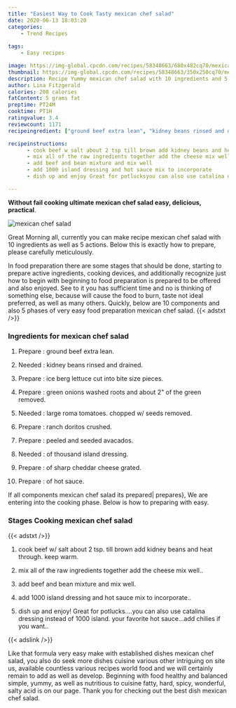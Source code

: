 ```yaml
---
title: "Easiest Way to Cook Tasty mexican chef salad"
date: 2020-06-13 18:03:20
categories:
    - Trend Recipes
    
tags:
    - Easy recipes

image: https://img-global.cpcdn.com/recipes/58348663/680x482cq70/mexican-chef-salad-recipe-main-photo.jpg
thumbnail: https://img-global.cpcdn.com/recipes/58348663/350x250cq70/mexican-chef-salad-recipe-main-photo.jpg
description: Recipe Yummy mexican chef salad with 10 ingredients and 5 stages of easy cooking.
author: Lina Fitzgerald
calories: 208 calories
fatContent: 5 grams fat
preptime: PT24M
cooktime: PT1H
ratingvalue: 3.4
reviewcount: 1171
recipeingredient: ["ground beef extra lean", "kidney beans rinsed and drained", "ice berg lettuce cut into bite size pieces", "green onions washed roots and about 2 of the green removed", "large roma tomatoes chopped w seeds removed", "ranch doritos crushed", "peeled and seeded avacados", "of thousand island dressing", "of sharp cheddar cheese grated", "of hot sauce"]

recipeinstructions: 
      - cook beef w salt about 2 tsp till brown add kidney beans and heat through keep warm 
      - mix all of the raw ingredients together add the cheese mix well 
      - add beef and bean mixture and mix well 
      - add 1000 island dressing and hot sauce mix to incorporate 
      - dish up and enjoy Great for potlucksyou can also use catalina dressing instead of 1000 island  your favorite hot sauceadd chilies if you want

---
```




**Without fail cooking ultimate mexican chef salad easy, delicious, practical**. 


![mexican chef salad](https://img-global.cpcdn.com/recipes/58348663/680x482cq70/mexican-chef-salad-recipe-main-photo.jpg "mexican chef salad")




Great Morning all, currently you can make recipe mexican chef salad with 10 ingredients as well as 5 actions. Below this is exactly how to prepare, please carefully meticulously.

In food preparation there are some stages that should be done, starting to prepare active ingredients, cooking devices, and additionally recognize just how to begin with beginning to food preparation is prepared to be offered and also enjoyed. See to it you has sufficient time and no is thinking of something else, because will cause the food to burn, taste not ideal preferred, as well as many others. Quickly, below are 10 components and also 5 phases of very easy food preparation mexican chef salad.
{{< adstxt />}}

### Ingredients for mexican chef salad


1. Prepare  : ground beef extra lean.

1. Needed  : kidney beans rinsed and drained.

1. Prepare  : ice berg lettuce cut into bite size pieces.

1. Prepare  : green onions washed roots and about 2&#34; of the green removed.

1. Needed  : large roma tomatoes. chopped w/ seeds removed.

1. Prepare  : ranch doritos crushed.

1. Prepare  : peeled and seeded avacados.

1. Needed  : of thousand island dressing.

1. Prepare  : of sharp cheddar cheese grated.

1. Prepare  : of hot sauce.



If all components mexican chef salad its prepared| prepares}, We are entering into the cooking phase. Below is how to preparing with easy.

### Stages Cooking mexican chef salad

{{< adstxt />}}


1. cook beef w/ salt about 2 tsp. till brown add kidney beans and heat through. keep warm.



1. mix all of the raw ingredients together add the cheese mix well..



1. add beef and bean mixture and mix well.



1. add 1000 island dressing and hot sauce mix to incorporate..



1. dish up and enjoy! Great for potlucks....you can also use catalina dressing instead of 1000 island.  your favorite hot sauce...add chilies if you want..





{{< adslink />}}

Like that formula very easy make with established dishes mexican chef salad, you also do seek more dishes cuisine various other intriguing on site us, available countless various recipes world food and we will certainly remain to add as well as develop. Beginning with food healthy and balanced simple, yummy, as well as nutritious to cuisine fatty, hard, spicy, wonderful, salty acid is on our page. Thank you for checking out the best dish mexican chef salad.
